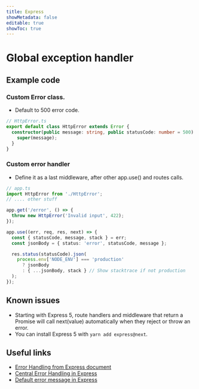 ```yaml
---
title: Express
showMetadata: false
editable: true
showToc: true
---
```


# Global exception handler

## Example code

### Custom Error class.
- Default to 500 error code.
```ts
// HttpError.ts
export default class HttpError extends Error {
  constructor(public message: string, public statusCode: number = 500) {
    super(message);
  }
}
```

### Custom error handler
- Define it as a last middleware, after other app.use() and routes calls.
```ts
// app.ts
import HttpError from './HttpError';
// .... other stuff

app.get('/error', () => {
  throw new HttpError('Invalid input', 422);
});

app.use((err, req, res, next) => {
  const { statusCode, message, stack } = err;
  const jsonBody = { status: 'error', statusCode, message };

  res.status(statusCode).json(
    process.env['NODE_ENV'] === 'production'
      ? jsonBody
      : { ...jsonBody, stack } // Show stacktrace if not production
  );
});
```

## Known issues
- Starting with Express 5, route handlers and middleware that return a Promise will call next(value) automatically when they reject or throw an error.
- You can install Express 5 with `yarn add express@next`.

## Useful links
- [Error Handling from Express document](https://expressjs.com/en/guide/error-handling.html)
- [Central Error Handling in Express](https://dev.to/nedsoft/central-error-handling-in-express-3aej)
- [Default error message in Express](https://github.com/expressjs/express/blob/master/examples/error-pages/views/500.ejs#L3)

